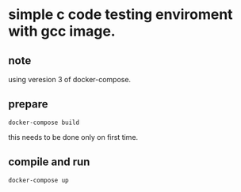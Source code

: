 # simple c code testing enviroment with gcc image.
## note
using veresion 3 of docker-compose.
## prepare
```
docker-compose build
```
this needs to be done only on first time.
## compile and run
```
docker-compose up
```